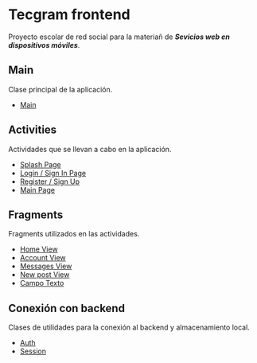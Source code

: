 # Tecgram frontend
Proyecto escolar de red social para la materiañ de ***Sevicios web en dispositivos móviles***.

## Main
Clase principal de la aplicación.
 - [Main]()

## Activities
Actividades que se llevan a cabo en la aplicación.
 - [Splash Page]()
 - [Login / Sign In Page]()
 - [Register / Sign Up]()
 - [Main Page]()

## Fragments
Fragments utilizados en las actividades.
 - [Home View]()
 - [Account View]()
 - [Messages View]()
 - [New post View]()
 - [Campo Texto]()

## Conexión con backend
Clases de utilidades para la conexión al backend y almacenamiento local.
- [Auth]()
- [Session]()
<!--stackedit_data:
eyJoaXN0b3J5IjpbLTQ5NTUwOTY3NSw4OTQ0MzExMjIsMTA5Mz
Y5NDUyMl19
-->

